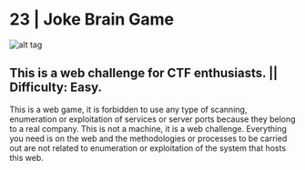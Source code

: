 # 23 | Joke Brain Game
![alt tag](https://media1.giphy.com/media/vLlqXqIlV9gcM/giphy.gif?cid=ecf05e4720f9308013cb09a030e483c85979ffab56b5dcb8&rid=giphy.gif)
## This is a web challenge for CTF enthusiasts. || Difficulty: Easy.
This is a web game, it is forbidden to use any type of scanning, enumeration or exploitation of services or server ports because they belong to a real company. This is not a machine, it is a web challenge. Everything you need is on the web and the methodologies or processes to be carried out are not related to enumeration or exploitation of the system that hosts this web.
